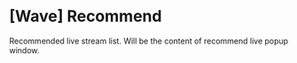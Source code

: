 # [Wave] Recommend

Recommended live stream list. Will be the content of recommend live popup window.